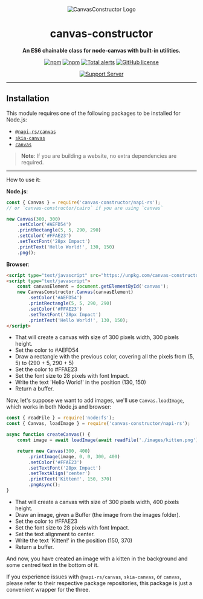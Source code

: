 <div align="center">

![CanvasConstructor Logo](https://cdn.discordapp.com/emojis/451438332375728128.png?v=1)

# canvas-constructor

**An ES6 chainable class for node-canvas with built-in utilities.**

[![npm](https://img.shields.io/npm/v/canvas-constructor.svg?maxAge=3600)](https://www.npmjs.com/package/canvas-constructor)
[![npm](https://img.shields.io/npm/dt/canvas-constructor.svg?maxAge=3600)](https://www.npmjs.com/package/canvas-constructor)
[![Total alerts](https://img.shields.io/lgtm/alerts/g/kyranet/canvas-constructor.svg?logo=lgtm&logoWidth=18)](https://lgtm.com/projects/g/kyranet/canvas-constructor/alerts/)
[![GitHub license](https://img.shields.io/badge/license-MIT-blue.svg)](https://raw.githubusercontent.com/kyranet/canvas-constructor/master/LICENSE)

[![Support Server](https://discord.com/api/guilds/437335547711848458/embed.png?style=banner2)](https://discord.gg/taNgb9d)

</div>

---

## Installation

This module requires one of the following packages to be installed for Node.js:

-   [`@napi-rs/canvas`](https://www.npmjs.com/package/@napi-rs/canvas)
-   [`skia-canvas`](https://www.npmjs.com/package/skia-canvas)
-   [`canvas`](https://www.npmjs.com/package/canvas)

> **Note**: If you are building a website, no extra dependencies are required.

---

How to use it:

**Node.js**:

```js
const { Canvas } = require('canvas-constructor/napi-rs');
// or `canvas-constructor/cairo` if you are using `canvas`

new Canvas(300, 300)
	.setColor('#AEFD54')
	.printRectangle(5, 5, 290, 290)
	.setColor('#FFAE23')
	.setTextFont('28px Impact')
	.printText('Hello World!', 130, 150)
	.png();
```

**Browser**:

```html
<script type="text/javascript" src="https://unpkg.com/canvas-constructor"></script>
<script type="text/javascript">
	const canvasElement = document.getElementById('canvas');
	new CanvasConstructor.Canvas(canvasElement)
		.setColor('#AEFD54')
		.printRectangle(5, 5, 290, 290)
		.setColor('#FFAE23')
		.setTextFont('28px Impact')
		.printText('Hello World!', 130, 150);
</script>
```

-   That will create a canvas with size of 300 pixels width, 300 pixels height.
-   Set the color to #AEFD54
-   Draw a rectangle with the previous color, covering all the pixels from (5, 5) to (290 + 5, 290 + 5)
-   Set the color to #FFAE23
-   Set the font size to 28 pixels with font Impact.
-   Write the text 'Hello World!' in the position (130, 150)
-   Return a buffer.

Now, let's suppose we want to add images, we'll use `Canvas.loadImage`, which works in both Node.js and browser:

```js
const { readFile } = require('node:fs');
const { Canvas, loadImage } = require('canvas-constructor/napi-rs');

async function createCanvas() {
	const image = await loadImage(await readFile('./images/kitten.png'));

	return new Canvas(300, 400)
		.printImage(image, 0, 0, 300, 400)
		.setColor('#FFAE23')
		.setTextFont('28px Impact')
		.setTextAlign('center')
		.printText('Kitten!', 150, 370)
		.pngAsync();
}
```

-   That will create a canvas with size of 300 pixels width, 400 pixels height.
-   Draw an image, given a Buffer (the image from the images folder).
-   Set the color to #FFAE23
-   Set the font size to 28 pixels with font Impact.
-   Set the text alignment to center.
-   Write the text 'Kitten!' in the position (150, 370)
-   Return a buffer.

And now, you have created an image with a kitten in the background and some centred text in the bottom of it.

If you experience issues with `@napi-rs/canvas`, `skia-canvas`, or `canvas`, please refer to their respective package repositories, this
package is just a convenient wrapper for the three.
